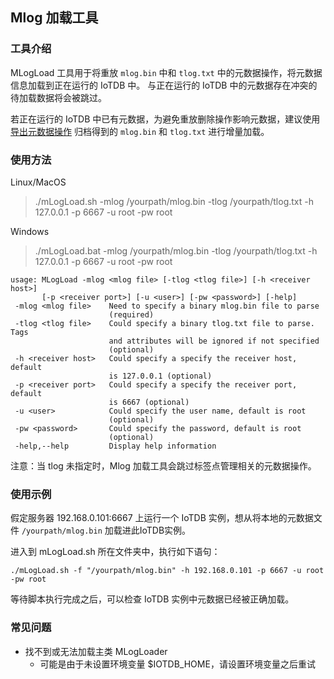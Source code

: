 <!--

    Licensed to the Apache Software Foundation (ASF) under one
    or more contributor license agreements.  See the NOTICE file
    distributed with this work for additional information
    regarding copyright ownership.  The ASF licenses this file
    to you under the Apache License, Version 2.0 (the
    "License"); you may not use this file except in compliance
    with the License.  You may obtain a copy of the License at
    
        http://www.apache.org/licenses/LICENSE-2.0
    
    Unless required by applicable law or agreed to in writing,
    software distributed under the License is distributed on an
    "AS IS" BASIS, WITHOUT WARRANTIES OR CONDITIONS OF ANY
    KIND, either express or implied.  See the License for the
    specific language governing permissions and limitations
    under the License.

-->

## Mlog 加载工具

### 工具介绍

MLogLoad 工具用于将重放 `mlog.bin` 中和 `tlog.txt`   中的元数据操作，将元数据信息加载到正在运行的 IoTDB 中。
与正在运行的 IoTDB 中的元数据存在冲突的待加载数据将会被跳过。

若正在运行的 IoTDB 中已有元数据，为避免重放删除操作影响元数据，建议使用
[导出元数据操作](https://iotdb.apache.org/zh/UserGuide/V0.13.x/Operate-Metadata/Export-Schema.html) 归档得到的 `mlog.bin` 和 `tlog.txt` 进行增量加载。

### 使用方法

Linux/MacOS

> ./mLogLoad.sh -mlog /yourpath/mlog.bin -tlog /yourpath/tlog.txt -h 127.0.0.1 -p 6667 -u root -pw root

Windows

> ./mLogLoad.bat -mlog /yourpath/mlog.bin -tlog /yourpath/tlog.txt -h 127.0.0.1 -p 6667 -u root -pw root

```
usage: MLogLoad -mlog <mlog file> [-tlog <tlog file>] [-h <receiver host>]
       [-p <receiver port>] [-u <user>] [-pw <password>] [-help]
 -mlog <mlog file>    Need to specify a binary mlog.bin file to parse
                      (required)
 -tlog <tlog file>    Could specify a binary tlog.txt file to parse. Tags
                      and attributes will be ignored if not specified
                      (optional)
 -h <receiver host>   Could specify a specify the receiver host, default
                      is 127.0.0.1 (optional)
 -p <receiver port>   Could specify a specify the receiver port, default
                      is 6667 (optional)
 -u <user>            Could specify the user name, default is root
                      (optional)
 -pw <password>       Could specify the password, default is root
                      (optional)
 -help,--help         Display help information
```
注意：当 tlog 未指定时，Mlog 加载工具会跳过标签点管理相关的元数据操作。

### 使用示例

假定服务器 192.168.0.101:6667 上运行一个 IoTDB 实例，想从将本地的元数据文件 `/yourpath/mlog.bin` 加载进此IoTDB实例。

进入到 mLogLoad.sh 所在文件夹中，执行如下语句：

```
./mLogLoad.sh -f "/yourpath/mlog.bin" -h 192.168.0.101 -p 6667 -u root -pw root
```

等待脚本执行完成之后，可以检查 IoTDB 实例中元数据已经被正确加载。

### 常见问题

* 找不到或无法加载主类 MLogLoader
  * 可能是由于未设置环境变量 $IOTDB_HOME，请设置环境变量之后重试